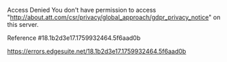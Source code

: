 Access Denied
You don't have permission to access "http://about.att.com/csr/privacy/global_approach/gdpr_privacy_notice" on this server.

Reference #18.1b2d3e17.1759932464.5f6aad0b

https://errors.edgesuite.net/18.1b2d3e17.1759932464.5f6aad0b